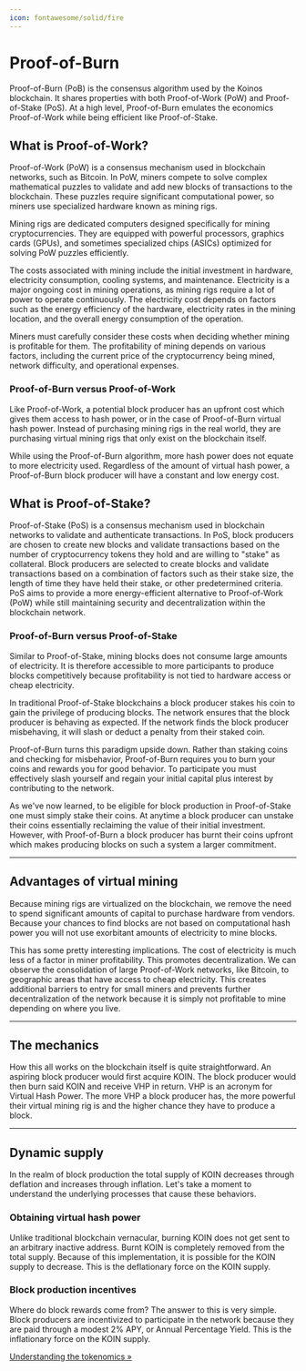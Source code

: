 ```yaml
---
icon: fontawesome/solid/fire
---
```

# Proof-of-Burn
Proof-of-Burn (PoB) is the consensus algorithm used by the Koinos blockchain. It shares properties with both Proof-of-Work (PoW) and Proof-of-Stake (PoS). At a high level, Proof-of-Burn emulates the economics Proof-of-Work while being efficient like Proof-of-Stake.

## What is Proof-of-Work?
Proof-of-Work (PoW) is a consensus mechanism used in blockchain networks, such as Bitcoin. In PoW, miners compete to solve complex mathematical puzzles to validate and add new blocks of transactions to the blockchain. These puzzles require significant computational power, so miners use specialized hardware known as mining rigs.

Mining rigs are dedicated computers designed specifically for mining cryptocurrencies. They are equipped with powerful processors, graphics cards (GPUs), and sometimes specialized chips (ASICs) optimized for solving PoW puzzles efficiently.

The costs associated with mining include the initial investment in hardware, electricity consumption, cooling systems, and maintenance. Electricity is a major ongoing cost in mining operations, as mining rigs require a lot of power to operate continuously. The electricity cost depends on factors such as the energy efficiency of the hardware, electricity rates in the mining location, and the overall energy consumption of the operation.

Miners must carefully consider these costs when deciding whether mining is profitable for them. The profitability of mining depends on various factors, including the current price of the cryptocurrency being mined, network difficulty, and operational expenses.

### Proof-of-Burn versus Proof-of-Work
Like Proof-of-Work, a potential block producer has an upfront cost which gives them access to hash power, or in the case of Proof-of-Burn virtual hash power. Instead of purchasing mining rigs in the real world, they are purchasing virtual mining rigs that only exist on the blockchain itself.

While using the Proof-of-Burn algorithm, more hash power does not equate to more electricity used. Regardless of the amount of virtual hash power, a Proof-of-Burn block producer will have a constant and low energy cost.

## What is Proof-of-Stake?
Proof-of-Stake (PoS) is a consensus mechanism used in blockchain networks to validate and authenticate transactions. In PoS, block producers are chosen to create new blocks and validate transactions based on the number of cryptocurrency tokens they hold and are willing to "stake" as collateral. Block producers are selected to create blocks and validate transactions based on a combination of factors such as their stake size, the length of time they have held their stake, or other predetermined criteria. PoS aims to provide a more energy-efficient alternative to Proof-of-Work (PoW) while still maintaining security and decentralization within the blockchain network.

### Proof-of-Burn versus Proof-of-Stake
Similar to Proof-of-Stake, mining blocks does not consume large amounts of electricity. It is therefore accessible to more participants to produce blocks competitively because profitability is not tied to hardware access or cheap electricity.

In traditional Proof-of-Stake blockchains a block producer stakes his coin to gain the privilege of producing blocks. The network ensures that the block producer is behaving as expected. If the network finds the block producer misbehaving, it will slash or deduct a penalty from their staked coin. 

Proof-of-Burn turns this paradigm upside down. Rather than staking coins and checking for misbehavior, Proof-of-Burn requires you to burn your coins and rewards you for good behavior. To participate you must effectively slash yourself and regain your initial capital plus interest by contributing to the network.

As we've now learned, to be eligible for block production in Proof-of-Stake one must simply stake their coins. At anytime a block producer can unstake their coins essentially reclaiming the value of their initial investment. However, with Proof-of-Burn a block producer has burnt their coins upfront which makes producing blocks on such a system a larger commitment.

---
## Advantages of virtual mining
Because mining rigs are virtualized on the blockchain, we remove the need to spend significant amounts of capital to purchase hardware from vendors. Because your chances to find blocks are not based on computational hash power you will not use exorbitant amounts of electricity to mine blocks.

This has some pretty interesting implications. The cost of electricity is much less of a factor in miner profitability. This promotes decentralization. We can observe the consolidation of large Proof-of-Work networks, like Bitcoin, to geographic areas that have access to cheap electricity. This creates additional barriers to entry for small miners and prevents further decentralization of the network because it is simply not profitable to mine depending on where you live.

---
## The mechanics
How this all works on the blockchain itself is quite straightforward. An aspiring block producer would first acquire KOIN. The block producer would then burn said KOIN and receive VHP in return. VHP is an acronym for Virtual Hash Power. The more VHP a block producer has, the more powerful their virtual mining rig is and the higher chance they have to produce a block.

---
## Dynamic supply
In the realm of block production the total supply of KOIN decreases through deflation and increases through inflation. Let's take a moment to understand the underlying processes that cause these behaviors.

### Obtaining virtual hash power
Unlike traditional blockchain vernacular, burning KOIN does not get sent to an arbitrary inactive address. Burnt KOIN is completely removed from the total supply. Because of this implementation, it is possible for the KOIN supply to decrease. This is the deflationary force on the KOIN supply.

### Block production incentives
Where do block rewards come from? The answer to this is very simple. Block producers are incentivized to participate in the network because they are paid through a modest 2% APY, or Annual Percentage Yield. This is the inflationary force on the KOIN supply.

[Understanding the tokenomics »](tokenomics.md)